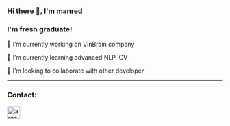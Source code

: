### Hi there 👋, I'm manred

### I'm fresh graduate!

🔭 I’m currently working on VinBrain company

🌱 I’m currently learning advanced NLP, CV

👯 I’m looking to collaborate with other developer

----------------------------------------------------

### Contact:

[<img align="left" alt="arnabdey0503 | Twitter" width="30px" src="https://cdn.jsdelivr.net/npm/simple-icons@v3/icons/twitter.svg" />][twitter]


[twitter]: https://twitter.com/TrnHong06151887
<!--
**manred1997/manred1997** is a ✨ _special_ ✨ repository because its `README.md` (this file) appears on your GitHub profile.

Here are some ideas to get you started:

- 🔭 I’m currently working on ...
- 🌱 I’m currently learning ...
- 👯 I’m looking to collaborate on ...
- 🤔 I’m looking for help with ...
- 💬 Ask me about ...
- 📫 How to reach me: ...
- 😄 Pronouns: ...
- ⚡ Fun fact: ...
-->
